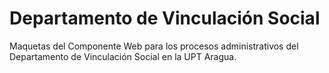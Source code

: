 # Departamento de Vinculación Social

Maquetas del Componente Web para los procesos administrativos del Departamento de Vinculación Social en la UPT Aragua.
